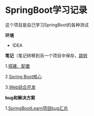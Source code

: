 # SpringBoot学习记录

这个项目是自己学习SpringBoot的各种测试

**环境**

- IDEA

**笔记**（笔记转移到另一个项目中保存，[跳转](<https://github.com/Hikiy/Notes/tree/master/%E6%A1%86%E6%9E%B6/Spring%20Boot>)

1.[搭建、配置](<https://github.com/Hikiy/SpringBootLearn/blob/master/notes/%E6%90%AD%E5%BB%BA%E3%80%81%E9%85%8D%E7%BD%AE.md>)

2.[Spring Boot核心](<https://github.com/Hikiy/SpringBootLearn/blob/master/notes/Spring%20Boot%E6%A0%B8%E5%BF%83.md>)

3.[Web综合开发](<https://github.com/Hikiy/SpringBootLearn/blob/master/notes/Web%E7%BB%BC%E5%90%88%E5%BC%80%E5%8F%91.md>)

**bug和解决方案**

1.[SpringBootLearn项目bug汇总](<https://github.com/Hikiy/SpringBootLearn/blob/master/springbootlearn/bug.md>)

